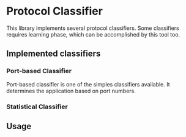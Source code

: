 ﻿# Protocol Classifier
This library implements several protocol classifiers. Some classifiers requires learning phase, which can be accomplished by this tool too. 

## Implemented classifiers

### Port-based Classifier
Port-based classifier is one of the simples classifiers available. It determines the application based on port numbers.

### Statistical Classifier


## Usage
